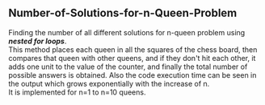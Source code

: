 ## Number-of-Solutions-for-n-Queen-Problem
Finding the number of all different solutions for n-queen problem using ***nested for loops***.
<br/>This method places each queen in all the squares of the chess board, then compares that queen with other queens, and if they don't hit each other, it adds one unit to the value of the counter, and finally the total number of possible answers is obtained. Also the code execution time can be seen in the output which grows exponentially with the increase of n.
<br/>It is implemented for n=1 to n=10 queens.
